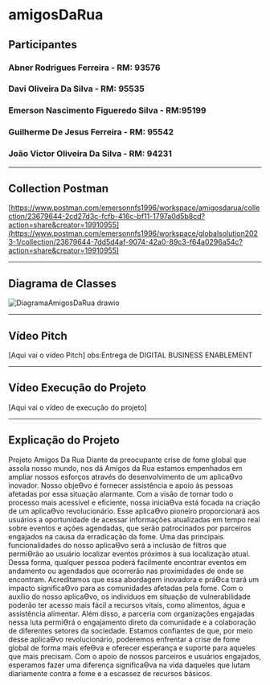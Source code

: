 # amigosDaRua

## Participantes
### Abner Rodrigues Ferreira - RM: 93576
### Davi Oliveira Da Silva - RM: 95535
### Emerson Nascimento Figueredo Silva - RM:95199
### Guilherme De Jesus Ferreira - RM: 95542
### João Victor Oliveira Da Silva - RM: 94231

---
## Collection Postman
[https://www.postman.com/emersonnfs1996/workspace/amigosdarua/collection/23679644-2cd27d3c-fcfb-416c-bf11-1797a0d5b8cd?action=share&creator=19910955](https://www.postman.com/emersonnfs1996/workspace/globalsolution2023-1/collection/23679644-7dd5d4af-9074-42a0-89c3-f64a0296a54c?action=share&creator=19910955)

---
## Diagrama de Classes
![DiagramaAmigosDaRua drawio](https://github.com/emersonnfs/amigosDaRua/assets/101301360/2ea9a47f-55bb-4ef5-8501-a71849297573)

---
## Vídeo Pitch
[Aqui vai o vídeo Pitch]
obs:Entrega de DIGITAL BUSINESS ENABLEMENT

---
## Vídeo Execução do Projeto
[Aqui vai o vídeo de execução do projeto]

---
## Explicação do Projeto
Projeto Amigos Da Rua
Diante da preocupante crise de fome global que assola nosso mundo, nos dá Amigos da Rua
estamos empenhados em ampliar nossos esforços através do desenvolvimento de um aplicaƟvo
inovador. Nosso objeƟvo é fornecer assistência e apoio às pessoas afetadas por essa situação
alarmante.
Com a visão de tornar todo o processo mais acessível e eficiente, nossa iniciaƟva está focada na
criação de um aplicaƟvo revolucionário. Esse aplicaƟvo pioneiro proporcionará aos usuários a
oportunidade de acessar informações atualizadas em tempo real sobre eventos e ações
agendadas, que serão patrocinados por parceiros engajados na causa da erradicação da fome.
Uma das principais funcionalidades do nosso aplicaƟvo será a inclusão de filtros que permiƟrão
ao usuário localizar eventos próximos à sua localização atual. Dessa forma, qualquer pessoa
poderá facilmente encontrar eventos em andamento ou agendados que ocorrerão nas
proximidades de onde se encontram.
Acreditamos que essa abordagem inovadora e práƟca trará um impacto significaƟvo para as
comunidades afetadas pela fome. Com o auxílio do nosso aplicaƟvo, os indivíduos em situação
de vulnerabilidade poderão ter acesso mais fácil a recursos vitais, como alimentos, água e
assistência alimentar. Além disso, a parceria com organizações engajadas nessa luta permiƟrá o
engajamento direto da comunidade e a colaboração de diferentes setores da sociedade.
Estamos confiantes de que, por meio desse aplicaƟvo revolucionário, poderemos enfrentar a
crise de fome global de forma mais efeƟva e oferecer esperança e suporte para aqueles que mais
precisam. Com o apoio de nossos parceiros e usuários engajados, esperamos fazer uma diferença
significaƟva na vida daqueles que lutam diariamente contra a fome e a escassez de recursos
básicos. 
